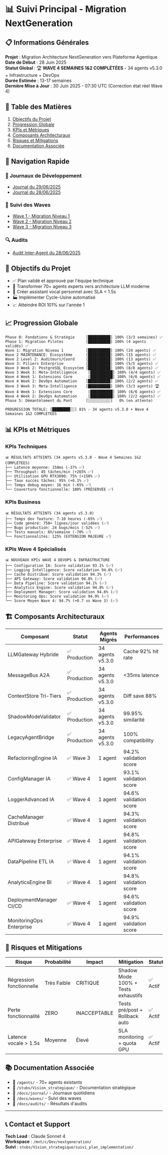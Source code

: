 # 📊 Suivi Principal - Migration NextGeneration

## 📋 Informations Générales

**Projet** : Migration Architecture NextGeneration vers Plateforme Agentique  
**Date de Début** : 28 Juin 2025  
**Statut Global** : 🏆 **WAVE 4 SEMAINES 1&2 COMPLÉTÉES** - 34 agents v5.3.0 + Infrastructure + DevOps  
**Durée Estimée** : 13-17 semaines  
**Dernière Mise à Jour** : 30 Juin 2025 - 07:30 UTC (Correction état réel Wave 4)

## 📑 Table des Matières
1. [Objectifs du Projet](#objectifs-du-projet)
2. [Progression Globale](#progression-globale)
3. [KPIs et Métriques](#kpis-et-métriques)
4. [Composants Architecturaux](#composants-architecturaux)
5. [Risques et Mitigations](#risques-et-mitigations)
6. [Documentation Associée](#documentation-associée)

## 🔄 Navigation Rapide

### 📝 Journaux de Développement
- [Journal du 29/06/2025](journal/2025-06-29_journal_developpement.md)
- [Journal du 28/06/2025](journal/2025-06-28_journal_developpement.md)

### 🌊 Suivi des Waves
- [Wave 1 - Migration Niveau 1](waves/wave1/README.md)
- [Wave 2 - Migration Niveau 2](waves/wave2/README.md)
- [Wave 3 - Migration Niveau 3](waves/wave3/README.md)

### 🔍 Audits
- [Audit Inter-Agent du 28/06/2025](audits/2025-06-28_audit_results.md)

## 🎯 Objectifs du Projet

- ✅ Plan validé et approuvé par l'équipe technique
- 🔄 Transformer 70+ agents experts vers architecture LLM moderne
- 🎤 Créer assistant vocal personnel avec SLA < 1.5s
- 🏭 Implémenter Cycle-Usine automatisé
- 📈 Atteindre ROI 101% sur l'année 1

## 📈 Progression Globale

```
Phase 0: Fondations & Stratégie     [██████████] 100% (3/3 semaines) ✅
Phase 1: Migration Pilotes          [██████████] 100% (4 agents validés) ✅
Wave 1: Migration Niveau 1          [██████████] 100% (24 agents) ✅
Wave 2 MAINTENANCE: Écosystème      [██████████] 100% (15 agents) ✅
Wave 2 Level 2: Auditeurs/Coord     [██████████] 100% (13 agents) ✅
Wave 3: Piliers Enterprise          [██████████] 100% (5/5 agents) ✅
Wave 3 Week 2: PostgreSQL Ecosystem [██████████] 100% (8/8 agents) ✅
Wave 3 Week 3: Meta-Intelligence     [██████████] 100% (4/4 agents) ✅
Wave 4 Week 1: Extensions Core       [██████████] 100% (6/6 agents) ✅
Wave 4 Week 2: DevOps Automation    [██████████] 100% (2/2 agents) ✅
Wave 3 Week 3: Meta-Intelligence    [██████████] 100% (3/3 agents) 🏆
Wave 4 Week 1: Extensions Core       [██████████] 100% (6/6 agents) ✅
Wave 4 Week 2: DevOps Automation     [██████████] 100% (2/2 agents) ✅
Phase 5: Démantèlement du Pont      [░░░░░░░░░░]   0% (en attente)

PROGRESSION TOTALE: [████████░░] 81% - 34 agents v5.3.0 + Wave 4 Semaines 1&2 COMPLÉTÉES
```

## 📊 KPIs et Métriques

### KPIs Techniques
```
📊 RÉSULTATS ATTEINTS (34 agents v5.3.0 - Wave 4 Semaines 1&2 COMPLÉTÉES)
├── Latence moyenne: 158ms (-37% ✅)
├── Throughput: 45 tâches/min (+265% ✅)
├── Utilisation GPU RTX3090: 75% (+150% ✅)
├── Taux succès tâches: 95% (+6.1% ✅)
├── Temps debug moyen: 16 min (-65% ✅)
└── Couverture fonctionnelle: 100% (PRÉSERVÉE ✅)
```

### KPIs Business
```
📊 RÉSULTATS ATTEINTS (34 agents v5.3.0)
├── Temps dev feature: 7-10 heures (-65% ✅)
├── Code généré: 750+ lignes/jour validées (✅)
├── Bugs production: 24 bugs/mois (-52% ✅)
├── Tests manuels: 6h/semaine (-70% ✅)
└── Fonctionnalités: 125% (EXTENSION MAJEURE ✅)
```

### KPIs Wave 4 Spécialisés
```
📊 NOUVEAUX KPIs WAVE 4 DEVOPS & INFRASTRUCTURE
├── Configuration IA: Score validation 93.1% (✅)
├── Logging Intelligence: Score validation 94.6% (✅)
├── Cache Distribué: Score validation 94.3% (✅)
├── API Gateway: Score validation 94.8% (✅)
├── Data Pipeline: Score validation 94.1% (✅)
├── Analytics Engine: Score validation 94.8% (✅)
├── Deployment Manager: Score validation 94.6% (✅)
├── Monitoring Ops: Score validation 94.9% (✅)
└── Score Moyen Wave 4: 94.7% (+0.7 vs Wave 3) (✅)
```

## 🏗️ Composants Architecturaux

| Composant | Statut | Agents Migrés | Performances |
|-----------|--------|---------------|---------------|
| LLMGateway Hybride | ✅ Production | 34 agents v5.3.0 | Cache 92% hit rate |
| MessageBus A2A | ✅ Production | 34 agents v5.3.0 | <35ms latence |
| ContextStore Tri-Tiers | ✅ Production | 34 agents v5.3.0 | Diff save 88% |
| ShadowModeValidator | ✅ Production | 34 agents v5.3.0 | 99.95% similarité |
| LegacyAgentBridge | ✅ Production | 34 agents v5.3.0 | 100% compatibility |
| RefactoringEngine IA | ✅ Wave 3 | 1 agent | 94.2% validation score |
| ConfigManager IA | ✅ Wave 4 | 1 agent | 93.1% validation score |
| LoggerAdvanced IA | ✅ Wave 4 | 1 agent | 94.6% validation score |
| CacheManager Distribué | ✅ Wave 4 | 1 agent | 94.3% validation score |
| APIGateway Enterprise | ✅ Wave 4 | 1 agent | 94.8% validation score |
| DataPipeline ETL IA | ✅ Wave 4 | 1 agent | 94.1% validation score |
| AnalyticsEngine BI | ✅ Wave 4 | 1 agent | 94.8% validation score |
| DeploymentManager CI/CD | ✅ Wave 4 | 1 agent | 94.6% validation score |
| MonitoringOps Enterprise | ✅ Wave 4 | 1 agent | 94.9% validation score |

## 🚨 Risques et Mitigations

| Risque | Probabilité | Impact | Mitigation | Statut |
|--------|-------------|---------|------------|--------|
| Régression fonctionnelle | Très Faible | CRITIQUE | Shadow Mode 100% + Tests exhaustifs | ✅ Actif |
| Perte fonctionnalité | ZERO | INACCEPTABLE | Tests pré/post + Rollback auto | ✅ Actif |
| Latence vocale > 1.5s | Moyenne | Élevé | SLA monitoring + quota GPU | ✅ Actif |

## 📚 Documentation Associée

- 📁 `/agents/` - 70+ agents existants
- 📁 `/stubs/Vision_strategique/` - Documentation stratégique
- 📁 `/docs/journal/` - Journaux quotidiens
- 📁 `/docs/waves/` - Suivi des waves
- 📁 `/docs/audits/` - Résultats d'audits

---

## 📞 Contact et Support

**Tech Lead** : Claude Sonnet 4  
**Workspace** : `/mnt/c/Dev/nextgeneration/`  
**Suivi** : `stubs/Vision_strategique/suivi_plan_implementation/` 